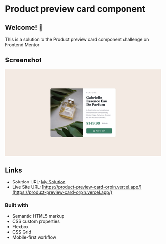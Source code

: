 # Product preview card component

## Welcome! 👋

This is a solution to the Product preview card component challenge on Frontend Mentor

## Screenshot

![Screenshot](/design/desktop-design.jpg)

## Links

- Solution URL: [My Solution](https://www.frontendmentor.io/solutions/responsive-product-preview-card-using-css-flexbox-and-grid-7gzT62qPtM)
- Live Site URL: [https://product-preview-card-orpin.vercel.app/](https://product-preview-card-orpin.vercel.app/)

### Built with

- Semantic HTML5 markup
- CSS custom properties
- Flexbox
- CSS Grid
- Mobile-first workflow
